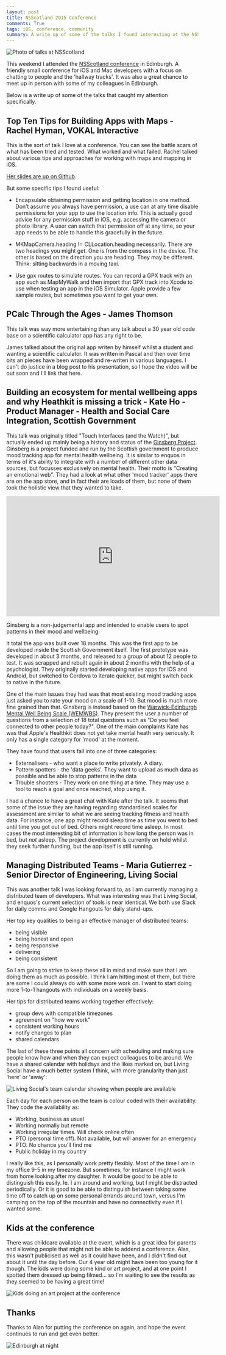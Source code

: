 ```yaml
---
layout: post
title: NSScotland 2015 Conference
comments: True
tags: iOS, conference, community
summary: A write up of some of the talks I found interesting at the NSScotland conference in Edinburgh. Dealing with maps; Building a mental health app; Working with distributed teams; and a 30-year old calculator codebase
---
```


![Photo of talks at NSScotland](/public/nsscotland_talks.jpg)

This weekend I attended the [NSScotland conference](http://nsscotland.com/) in Edinburgh. A friendly small conference for iOS and Mac developers with a focus on chatting to people and the 'hallway tracks'. It was also a great chance to meet up in person with some of my colleagues in Edinburgh.

Below is a write up of some of the talks that caught my attention specifically.

## Top Ten Tips for Building Apps with Maps - Rachel Hyman, VOKAL Interactive

This is the sort of talk I love at a conference. You can see the battle scars of what has been tried and tested. What worked and what failed. Rachel talked about various tips and approaches for working with maps and mapping in iOS. 

[Her slides are up on Github](https://github.com/rachelhyman/nsscotland).

But some specific tips I found useful:

- Encapsulate obtaining permission and getting location in one method.
Don’t assume you always have permission, a use can at any time disable permissions for your app to use the location info. This is actually good advice for any permission stuff in iOS, e.g. accessing the camera or photo library. A user can switch that permission off at any time, so your app needs to be able to handle this gracefully in the future.

- MKMapCamera.heading != CLLocation.heading necessarily. There are two headings you might get. One is from the compass in the device. The other is based on the direction you are heading. They may be different. Think: sitting backwards in a moving taxi.

- Use gpx routes to simulate routes. You can record a GPX track with an app such as MapMyWalk and then import that GPX track into Xcode to use when testing an app in the iOS Simulator. Apple provide a few sample routes, but sometimes you want to get your own.

## PCalc Through the Ages - James Thomson

This talk was way more entertaining than any talk about a 30 year old code base on a scientific calculator app has any right to be.

James talked about the original app writen by himself whilst a student and wanting a scientific calculator. It was written in Pascal and then over time bits an pieces have been wrapped and re-writen in various languages. I can't do justice in a blog post to his presentation, so I hope the video will be out soon and I'll link that here.

## Building an ecosystem for mental wellbeing apps and why Heathkit is missing a trick - Kate Ho - Product Manager - Health and Social Care Integration, Scottish Government

This talk was originally titled "Touch Interfaces (and the Watch)", but actually ended up mainly being a history and status of the [Ginsberg Project](https://www.ginsberg.io/). Ginsberg is a project funded and run by the Scottish government to produce mood tracking app for mental health wellbeing. It is similar to enquos in terms of it's ability to integrate with a number of different other data sources, but focusses exclusively on mental health. Their motto is "Creating an emotional web". They had a look at what other 'mood tracker' apps there are on the app store, and in fact their are loads of them, but none of them took the holistic view that they wanted to take.

<iframe width="560" height="315" src="https://www.youtube.com/embed/VIsuXsseAdE" frameborder="0" allowfullscreen></iframe>

Ginsberg is a non-judgemental app and intended to enable users to spot patterns in their mood and wellbeing.

It total the app was built over 18 months. This was the first app to be developed inside the Scottish Government itself. The first prototype was developed in about 3 months, and released to a group of about 12 people to test. It was scrapped and rebuilt again in about 2 months with the help of a psychologist. They originally started developing native apps for iOS and Android, but switched to Cordova to iterate quicker, but might switch back to native in the future.

One of the main issues they had was that most existing mood tracking apps just asked you to rate your mood on a scale of 1-10. But mood is much more fine grained than that. Ginsberg is instead based on the [Warwick-Edinburgh Mental Well Being Scale (WEMWBS)](http://www.healthscotland.com/scotlands-health/population/Measuring-positive-mental-health.aspx). They present the user a number of questions from a selection of 18 total questions such as "Do you feel connected to other people today?". One of the main complaints Kate has was that Apple's Healthkit does not yet take mental heath very seriously. It only has a single category for 'mood' at the moment.

They have found that users fall into one of three categories:

- Externalisers - who want a place to write privately. A diary.
- Pattern spotters - the 'data geeks'. They want to upload as much data as possible and be able to stop patterns in the data
- Trouble shooters - They work on one thing at a time. They may use a tool to reach a goal and once reached, stop using it.

I had a chance to have a great chat with Kate after the talk. It seems that some of the issue they are having regarding standardised scales for assessment are similar to what we are seeing tracking fitness and health data. For instance, one app might record sleep time as time you went to bed until time you got out of bed. Others might record time asleep. In most cases the most interesting bit of information is how long the person was in bed, but *not* asleep. The project development is currently on hold whilst they seek further funding, but the app itself is still running.

## Managing Distributed Teams - Maria Gutierrez - Senior Director of Engineering, Living Social

This was another talk I was looking forward to, as I am currently managing a distributed team of developers. What was interesting was that Living Social, and enquos's current selection of tools is near identical. We both use Slack for daily comms and Google Hangouts for daily stand-ups.

Her top key qualities to being an effective manager of distributed teams:

- being visible
- being honest and open
- being responsive
- delivering
- being consistent

So I am going to strive to keep these all in mind and make sure that I am doing them as much as possible. I think I am hitting most of them, but there are some I could always do with some more work on. I want to start doing more 1-to-1 hangouts with individuals on a weekly basis.

Her tips for distributed teams working together effectively:

- group devs with compatible timezones
- agreement on "how we work"
- consistent working hours
- notify changes to plan
- shared calendars

The last of these three points all concern with scheduling and making sure people know how and when they can expect colleagues to be around. We have a shared calendar with holidays and the likes marked on, but Living Social have a much better system I think, with more granularity than just 'here' or 'away':

![Living Social's team calendar showing when people are available](/public/livingsocial_calendar.jpg)

Each day for each person on the team is colour coded with their availability. They code the availability as:

- Working, business as usual
- Working normally but remote
- Working irregular times. Will check online often
- PTO (personal time off). Not available, but will answer for an emergency
- PTO. No chance you'll find me
- Public holiday in my country

I really like this, as I personally work pretty flexibly. Most of the time I am in my office 9-5 in my timezone. But sometimes, for instance I might work from home looking after my daughter. It would be good to be able to distinguish this easily. Ie. I am around and working, but I might be distracted periodically. Or it is good to be able to distinguish between taking some time off to catch up on some personal errands around town, versus I'm camping on the top of the mountain and have no connectivity even if I wanted some.

## Kids at the conference

There was childcare available at the event, which is a great idea for parents and allowing people that might not be able to addend a conference. Alas, this wasn't publicised as well as it could have been, and I didn't find out about it until the day before. Our 4 year old might have been too young for it though. The kids were doing some kind or art project, and at one point I spotted them dressed up being filmed... so I'm waiting to see the results as they seemed to be having a great time!

![Kids doing an art project at the conference](/public/nsscotland_kids.jpg)

## Thanks

Thanks to Alan for putting the conference on again, and hope the event continues to run and get even better.

![Edinburgh at night](/public/edinburgh_night.jpg)
